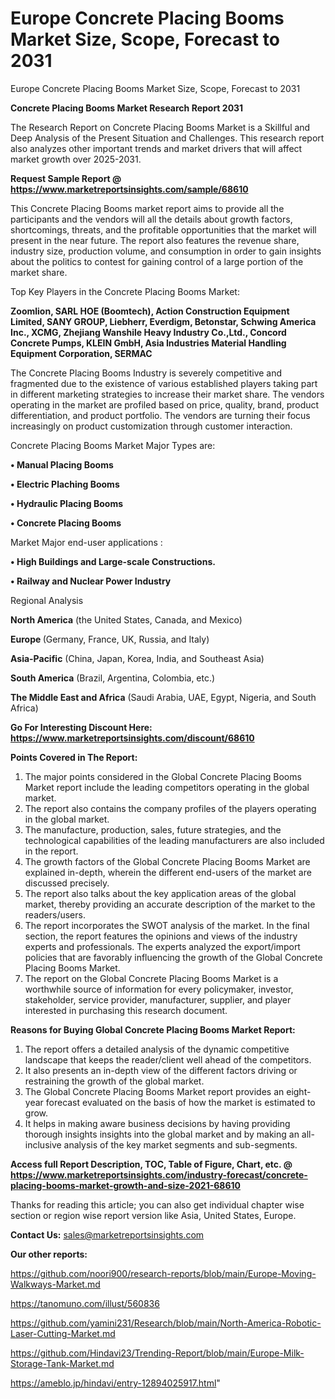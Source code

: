 # Europe Concrete Placing Booms Market Size, Scope, Forecast to 2031
Europe Concrete Placing Booms Market Size, Scope, Forecast to 2031

<strong>Concrete Placing Booms Market Research Report 2031</strong>

The Research Report on Concrete Placing Booms Market is a Skillful and Deep Analysis of the Present Situation and Challenges. This research report also analyzes other important trends and market drivers that will affect market growth over 2025-2031.

<strong>Request Sample Report @ <a href=https://www.marketreportsinsights.com/sample/68610>https://www.marketreportsinsights.com/sample/68610</a></strong>

This Concrete Placing Booms market report aims to provide all the participants and the vendors will all the details about growth factors, shortcomings, threats, and the profitable opportunities that the market will present in the near future. The report also features the revenue share, industry size, production volume, and consumption in order to gain insights about the politics to contest for gaining control of a large portion of the market share.

Top Key Players in the Concrete Placing Booms Market:

<strong>Zoomlion, SARL HOE (Boomtech), Action Construction Equipment Limited, SANY GROUP, Liebherr, Everdigm, Betonstar, Schwing America Inc., XCMG, Zhejiang Wanshile Heavy Industry Co.,Ltd., Concord Concrete Pumps, KLEIN GmbH, Asia Industries Material Handling Equipment Corporation, SERMAC</strong>

The Concrete Placing Booms Industry is severely competitive and fragmented due to the existence of various established players taking part in different marketing strategies to increase their market share. The vendors operating in the market are profiled based on price, quality, brand, product differentiation, and product portfolio. The vendors are turning their focus increasingly on product customization through customer interaction.

Concrete Placing Booms Market Major Types are:

<strong>• Manual Placing Booms

• Electric Plaching Booms

• Hydraulic Placing Booms

• Concrete Placing Booms</strong>

Market Major end-user applications :

<strong>• High Buildings and Large-scale Constructions.

• Railway and Nuclear Power Industry</strong>

Regional Analysis

</u><strong><b>North America</b></strong> (the United States, Canada, and Mexico)

<strong><b>Europe </b></strong>(Germany, France, UK, Russia, and Italy)

<strong><b>Asia-Pacific</b></strong> (China, Japan, Korea, India, and Southeast Asia)

<strong><b>South America</b></strong> (Brazil, Argentina, Colombia, etc.)

<strong><b>The Middle East and Africa</b></strong> (Saudi Arabia, UAE, Egypt, Nigeria, and South Africa)

<strong>Go For Interesting Discount Here: <a href=https://www.marketreportsinsights.com/discount/68610>https://www.marketreportsinsights.com/discount/68610</a></strong>

<strong>Points Covered in The Report:</strong>
<ol>
  <li>The major points considered in the Global Concrete Placing Booms Market report include the leading competitors operating in the global market.</li>
  <li>The report also contains the company profiles of the players operating in the global market.</li>
  <li>The manufacture, production, sales, future strategies, and the technological capabilities of the leading manufacturers are also included in the report.</li>
  <li>The growth factors of the Global Concrete Placing Booms Market are explained in-depth, wherein the different end-users of the market are discussed precisely.</li>
  <li>The report also talks about the key application areas of the global market, thereby providing an accurate description of the market to the readers/users.</li>
  <li>The report incorporates the SWOT analysis of the market. In the final section, the report features the opinions and views of the industry experts and professionals. The experts analyzed the export/import policies that are favorably influencing the growth of the Global Concrete Placing Booms Market.</li>
  <li>The report on the Global Concrete Placing Booms Market is a worthwhile source of information for every policymaker, investor, stakeholder, service provider, manufacturer, supplier, and player interested in purchasing this research document.</li>
</ol>
<strong>Reasons for Buying Global Concrete Placing Booms Market Report:</strong>

<ol>
  <li>The report offers a detailed analysis of the dynamic competitive landscape that keeps the reader/client well ahead of the competitors.</li>
  <li>It also presents an in-depth view of the different factors driving or restraining the growth of the global market.</li>
  <li>The Global Concrete Placing Booms Market report provides an eight-year forecast evaluated on the basis of how the market is estimated to grow.</li>
  <li>It helps in making aware business decisions by having providing thorough insights insights into the global market and by making an all-inclusive analysis of the key market segments and sub-segments.</li>
</ol>
<strong>Access full Report Description, TOC, Table of Figure, Chart, etc. @ <a href=https://www.marketreportsinsights.com/industry-forecast/concrete-placing-booms-market-growth-and-size-2021-68610>https://www.marketreportsinsights.com/industry-forecast/concrete-placing-booms-market-growth-and-size-2021-68610</a></strong>


Thanks for reading this article; you can also get individual chapter wise section or region wise report version like Asia, United States, Europe.

<strong>Contact Us:</strong>
sales@marketreportsinsights.com

<strong>Our other reports:</strong>

<a href=https://github.com/noori900/research-reports/blob/main/Europe-Moving-Walkways-Market.md>https://github.com/noori900/research-reports/blob/main/Europe-Moving-Walkways-Market.md</a>

<a href=https://tanomuno.com/illust/560836>https://tanomuno.com/illust/560836</a>

<a href=https://github.com/yamini231/Research/blob/main/North-America-Robotic-Laser-Cutting-Market.md>https://github.com/yamini231/Research/blob/main/North-America-Robotic-Laser-Cutting-Market.md</a>

<a href=https://github.com/Hindavi23/Trending-Report/blob/main/Europe-Milk-Storage-Tank-Market.md>https://github.com/Hindavi23/Trending-Report/blob/main/Europe-Milk-Storage-Tank-Market.md</a>

<a href=https://ameblo.jp/hindavi/entry-12894025917.html>https://ameblo.jp/hindavi/entry-12894025917.html</a>"
